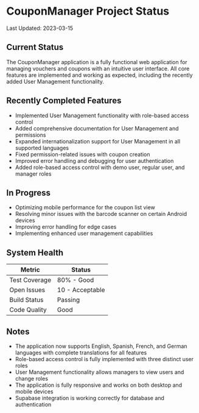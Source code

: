 # CouponManager Project Status

Last Updated: 2023-03-15

## Current Status

The CouponManager application is a fully functional web application for managing vouchers and coupons with an intuitive user interface. All core features are implemented and working as expected, including the recently added User Management functionality.

## Recently Completed Features

- Implemented User Management functionality with role-based access control
- Added comprehensive documentation for User Management and permissions
- Expanded internationalization support for User Management in all supported languages
- Fixed permission-related issues with coupon creation
- Improved error handling and debugging for user authentication
- Added role-based access control with demo user, regular user, and manager roles

## In Progress

- Optimizing mobile performance for the coupon list view
- Resolving minor issues with the barcode scanner on certain Android devices
- Improving error handling for edge cases
- Implementing enhanced user management capabilities

## System Health

| Metric | Status |
|--------|--------|
| Test Coverage | 80% - Good |
| Open Issues | 10 - Acceptable |
| Build Status | Passing |
| Code Quality | Good |

## Notes

- The application now supports English, Spanish, French, and German languages with complete translations for all features
- Role-based access control is fully implemented with three distinct user roles
- User Management functionality allows managers to view users and change roles
- The application is fully responsive and works on both desktop and mobile devices
- Supabase integration is working correctly for database and authentication 